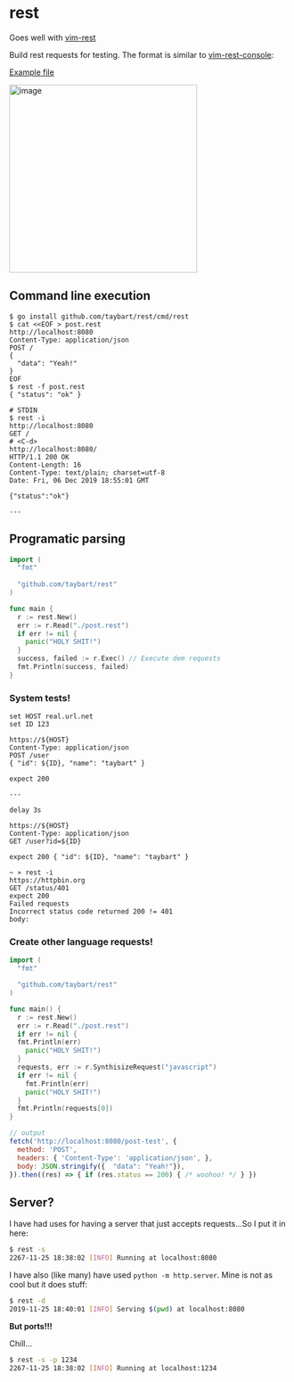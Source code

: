 # rest

Goes well with [vim-rest](https://github.com/taybart/rest-vim)

Build rest requests for testing. The format is similar to [vim-rest-console](https://github.com/diepm/vim-rest-console):

[Example file](https://raw.githubusercontent.com/taybart/rest/master/example.rest)

<img width="337" alt="image" src="https://user-images.githubusercontent.com/3513897/69688272-cda29a80-1082-11ea-92e5-d1139fb47fde.png">

## Command line execution

```shell
$ go install github.com/taybart/rest/cmd/rest
$ cat <<EOF > post.rest
http://localhost:8080
Content-Type: application/json
POST /
{
  "data": "Yeah!"
}
EOF
$ rest -f post.rest
{ "status": "ok" }

# STDIN
$ rest -i
http://localhost:8080
GET /
# <C-d>
http://localhost:8080/
HTTP/1.1 200 OK
Content-Length: 16
Content-Type: text/plain; charset=utf-8
Date: Fri, 06 Dec 2019 18:55:01 GMT

{"status":"ok"}

---
```

## Programatic parsing

```go
import (
  "fmt"
  
  "github.com/taybart/rest"
)

func main {
  r := rest.New()
  err := r.Read("./post.rest")
  if err != nil {
    panic("HOLY SHIT!")
  }
  success, failed := r.Exec() // Execute dem requests
  fmt.Println(success, failed)
}
```
### System tests!

```http
set HOST real.url.net
set ID 123

https://${HOST}
Content-Type: application/json
POST /user
{ "id": ${ID}, "name": "taybart" }

expect 200

---

delay 3s

https://${HOST}
Content-Type: application/json
GET /user?id=${ID}

expect 200 { "id": ${ID}, "name": "taybart" }

```

```
~ » rest -i
https://httpbin.org
GET /status/401
expect 200
Failed requests
Incorrect status code returned 200 != 401
body:
```

### Create other language requests!

```go
import (
  "fmt"

  "github.com/taybart/rest"
)

func main() {
  r := rest.New()
  err := r.Read("./post.rest")
  if err != nil {
  fmt.Println(err)
    panic("HOLY SHIT!")
  }
  requests, err := r.SynthisizeRequest("javascript")
  if err != nil {
    fmt.Println(err)
    panic("HOLY SHIT!")
  }
  fmt.Println(requests[0])
}
```
```javascript
// output
fetch('http://localhost:8080/post-test', {
  method: 'POST',
  headers: { 'Content-Type': 'application/json', },
  body: JSON.stringify({  "data": "Yeah!"}),
}).then((res) => { if (res.status == 200) { /* woohoo! */ } })
```

## Server?

I have had uses for having a server that just accepts requests...So I put it in here:

```bash
$ rest -s
2267-11-25 18:38:02 [INFO] Running at localhost:8080
```

I have also (like many) have used `python -m http.server`. Mine is not as cool but it does stuff:

```bash
$ rest -d
2019-11-25 18:40:01 [INFO] Serving $(pwd) at localhost:8080
```

**But ports!!!** 

Chill...

```bash
$ rest -s -p 1234
2267-11-25 18:38:02 [INFO] Running at localhost:1234
```

